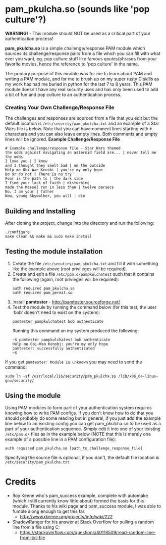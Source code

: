 # pam\_pkulcha.so (sounds like 'pop culture'?)
**WARNING!** - This module should NOT be used as a critical part of your authentication process!

**pam_pkulcha.so** is a simple challenge/response PAM module which sources its challenge/response pairs from a file which you can fill with what ever you want, eg. pop culture stuff like famous qoutes/phrases from your favorite movies, hence the reference to 'pop culture' in the name.

The primary purpose of this module was for me to learn about PAM and writing a PAM module, and for me to brush up on my super rusty C skills as my work has had me buried in python for the last 7 to 8 years. This PAM module doesn't have any real security uses and has only been used to add a bit of fun and pop culture to an authentication process.

### Creating Your Own Challenge/Response File
The challenges and responses are sourced from a file that you edit but the default location is `/etc/security/pam_pkulcha.txt` and an example of a Star Wars file is below. Note that you can have comment lines starting with `#` characters and you can also leave empty lines. Both comments and empty lines will be ignored.
**Example Challenge/Response File**
```
# Example challenge/response file - Star Wars themed
the odds against navigating an asteroid field are... | never tell me the odds
I love you | I know
and I thought they smelt bad | on the outside
Help me Obi-Wan Kenobi | you're my only hope
Do or do not | There is no try
Fear is the path to | the dark side
I find your lack of faith | disturbing
made the Kessel run in less than | twelve parsecs
No. I am your | father
Now, young Skywalker, you will | die
```

## Building and Installing
After cloning the project, change into the directory and run the following:
```
./configure
make clean && make && sudo make install
```

## Testing the module installation
1. Create the file `/etc/secutiry/pam_pkulcha.txt` and fill it with something like the example above (root privileges will be required).
1. Create and edit a file `/etc/pam.d/pampkulchatest` such that it contains the following (again, root privleges will be required):
    ```
    auth required pam_pkulcha.so
    auth required pam_permit.so
    ```
1. Install **pamtester** - http://pamtester.sourceforge.net/
1. Test the module by running the command below (for this test, the user 'bob' doesn't need to exist on the system):
    ```
    pamtester pampkulchatest bob authenticate
    ```
    Running this command on my system produced the following:
    ```
    ~$ pamtester pampkulchatest bob authenticate
    Help me Obi-Wan Kenobi: you're my only hope
    pamtester: successfully authenticated
    ~$
    ```
If you get `pamtester: Module is unknown` you may need to send the command:
```
sudo ln -sf /usr/local/lib/security/pam_pkulcha.so /lib/x86_64-linux-gnu/security/
```

## Using the module
Using PAM modules to form part of your authentication system requires knowing how to write PAM configs. If you don't know how to do that you should probably do some reading but in general, if you just add the example line below to an existing config you can get pam\_pkulcha.so to be used as a part of your authentication sequence. Simply edit it into one of your existing `/etc/pam.d/` files as in the example below (NOTE that this is merely one example of a possible line in a PAM configuration file):
```
auth required pam_pkulcha.so [path_to_challenge_response_file]
```
Specifying the source file is optional, if you don't, the default file location is `/etc/security/pam_pkulcha.txt`

# Credits
* Roy Keene who's pam\_success example, complete with automake (which I still  currently know little about) formed the basis for this module. Thanks to his wiki page and pam\_success module, I was able to fumble along enough to get this far.
  * http://www.rkeene.org/projects/info/wiki/222
* ShadowRanger for his answer at Stack Overflow for pulling a random line from a file using C:  
  * https://stackoverflow.com/questions/40118509/read-random-line-from-txt-file
